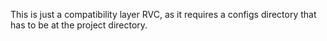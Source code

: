 This is just a compatibility layer RVC, as it requires a configs directory that has to be at the project directory.